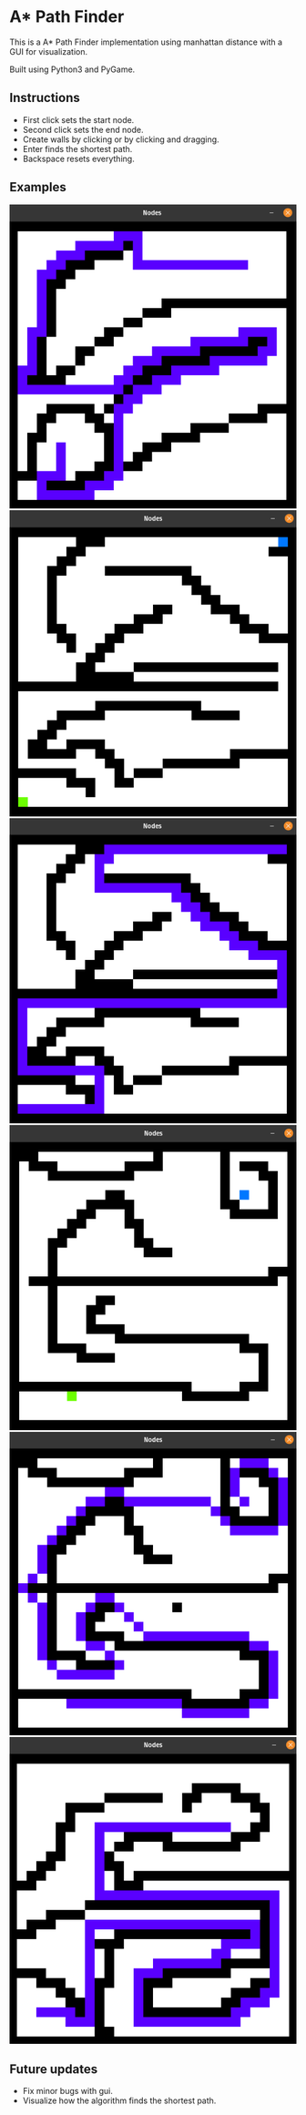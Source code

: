# A* Path Finder
This is a A* Path Finder implementation using manhattan distance with a GUI for visualization.

Built using Python3 and PyGame.

## Instructions
- First click sets the start node.
- Second click sets the end node.
- Create walls by clicking or by clicking and dragging.
- Enter finds the shortest path.
- Backspace resets everything.

## Examples
<img src="/Photos/Example.png">
<img src="/Photos/Example2.png">
<img src="/Photos/Example3.png">
<img src="/Photos/Example4.png">
<img src="/Photos/Example5.png">
<img src="/Photos/Example6.png">

## Future updates
- Fix minor bugs with gui.
- Visualize how the algorithm finds the shortest path.

